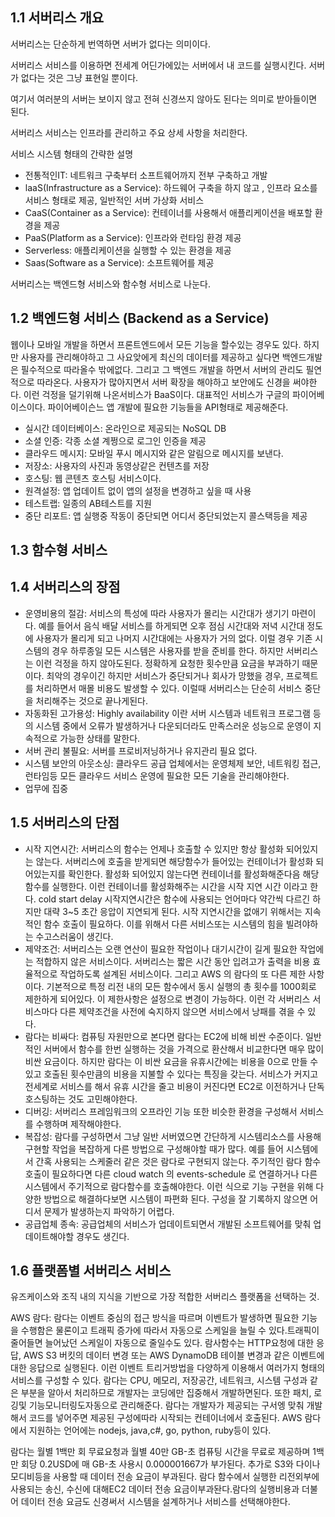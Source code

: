 ## 1.1 서버리스 개요

서버리스는 단순하게 번역하면 서버가 없다는 의미이다.

서버리스 서비스를 이용하면 전세계 어딘가에있는 서버에서 내 코드를 실행시킨다. 서버가 없다는 것은 그냥 표현일 뿐이다. 

여기서 여러분의 서버는 보이지 않고 전혀 신경쓰지 않아도 된다는 의미로 받아들이면 된다.

서버리스 서비스는 인프라를 관리하고 주요 상세 사항을 처리한다.


서비스 시스템 형태의 간략한 설명

- 전통적인IT: 네트워크 구축부터 소프트웨어까지 전부 구축하고 개발
- laaS(Infrastructure as a Service): 하드웨어 구축을 하지 않고 , 인프라 요소를 서비스 형태로 제공, 일반적인 서버 가상화 서비스
- CaaS(Container as a Service): 컨테이너를 사용해서 애플리케이션을 배포할 환경을 제공
- PaaS(Platform as a Service): 인프라와 런타임  환경 제공
- Serverless: 애플리케이션을 실행할 수 있는 환경을 제공
- Saas(Software as a Service): 소프트웨어를 제공

서버리스는 백엔드형 서비스와 함수형 서비스로 나눈다.

## 1.2 백엔드형 서비스 (Backend as a Service)

웹이나 모바일 개발을 하면서 프론트엔드에서 모든 기능을 할수있는 경우도 있다. 하지만 사용자를 관리해야하고 그 사요앚에게 최신의 데이터를 제공하고 싶다면 백엔드개발은 필수적으로 따라올수 밖에없다. 그리고 그 백엔드 개발을 하면서 서버의 관리도 필연적으로 따라온다. 사용자가 많아지면서 서버 확장을 해야하고 보안에도 신경을 써야한다. 이런 걱정을 덜기위해 나온서비스가 BaaS이다. 대표적인 서비스가 구글의 파이어베이스이다. 파이어베이슨느 앱 개발에 필요한 기능들을 API형태로 제공해준다. 

- 실시간 데이터베이스: 온라인으로 제공되는 NoSQL DB
- 소셜 인증: 각종 소셜 계쩡으로 로그인 인증을 제공
- 클라우드 메시지: 모바일 푸시 메시지와 같은 알림으로 메시지를 보낸다.
- 저장소: 사용자의 사진과 동영상같은 컨텐츠를 저장
- 호스팅: 웹 콘텐츠 호스팅 서비스이다. 
- 원격설정: 앱 업데이트 없이 앱의 설정을 변경하고 싶을 때 사용
- 테스트랩: 일종의 AB테스트를 지원
- 중단 리포트: 앱 실행중 작동이 중단되면 어디서 중단되었는지 콜스택등을 제공

## 1.3 함수형 서비스

## 1.4 서버리스의 장점

- 운영비용의 절감: 서비스의 특성에 따라 사용자가 몰리는 시간대가 생기기 마련이다. 예를 들어서 음식 배달 서비스를 하게되면 오후 점심 시간대와 저녁 시간대 정도에 사용자가 몰리게 되고 나머지 시간대에는 사용자가 거의 없다. 이럴 경우 기존 시스템의 경우 하루종일 모든 시스템은 사용자를 받을 준비를 한다. 하지만 서버리스는 이런 걱정을 하지 않아도된다. 정확하게 요청한 횟수만큼 요금을 부과하기 때문이다. 최악의 경우이긴 하지만 서비스가 중단되거나 회사가 망했을 경우, 프로젝트를 처리하면서 매몰 비용도 발생할 수 있다. 이럴때 서버리스는 단순히 서비스 중단을 처리해주는 것으로 끝나게된다.
- 자동화된 고가용성: Highly availability 이란 서버 시스템과 네트워크 프로그램 등의 시스템 중에서 오류가 발생하거나 다운되더라도 만족스러운 성능으로 운영이 지속적으로 가능한 상태를 말한다. 
- 서버 관리 불필요: 서버를 프로비저닝하거나 유지관리 필요 없다. 
- 시스템 보안의 아웃소싱: 클라우드 공급 업체에서는 운영체제 보안, 네트워킹 접근, 런타임등 모든 클라우드 서비스 운영에 필요한 모든 기술을 관리해야한다. 
- 업무에 집중

## 1.5 서버리스의 단점

- 시작 지연시간: 서버리스의 함수는 언제나 호출할 수 있지만 항상 활성화 되어있지는 않는다. 서버리스에 호출을 받게되면 해당함수가 들어있는 컨테이너가 활성화 되어있는지를 확인한다. 활성화 되어있지 않는다면 컨테이너를 활성화해준다음 해당 함수를 실행한다. 이런 컨테이너를 활성화해주는 시간을 시작 지연 시간 이라고 한다. cold start delay  시작지연시간은 함수에 사용되는 언어마다 약간씩 다르긴 하지만 대략 3~5 초간 응압이 지연되게 된다. 시작 지연시간을 없애기 위해서는 지속적인 함수 호출이 필요하다. 이를 위해서 다른 서비스또는 시스템의 힘을 빌려야하는 수고스러움이 생긴다.
- 제약조건: 서버리스는 오랜 연산이 필요한 작업이나 대기시간이 길게 필요한 작업에는 적합하지 않은 서비스이다. 서버리스는 짧은 시간 동안 입려고가 출력을 비용 효율적으로 작업하도록 설계된 서비스이다. 그리고 AWS 의 람다의 또 다른 제한 사항이다. 기본적으로 특정 리전 내의 모든 함수에서 동시 실행의 총 횟수를 1000회로 제한하게 되어있다. 이 제한사항은 설정으로 변경이 가능하다. 이런 각 서버리스 서비스마다 다른 제약조건을 사전에 숙지하지 않으면 서비스에서 낭패를 겪을 수 있다.
- 람다는 비싸다: 컴퓨팅 자원만으로 본다면 람다는 EC2에 비해 비싼 수준이다. 일반적인 서버에서 함수를 한번 실행하는 것을 가격으로 환산해서 비교한다면 매우 많이 비싼 요금이다. 하지만 람다는 이 비싼 요금을 유휴시간에는 비용을 0으로 만들 수 있고 호출된 횟수만큼의 비용을 지불할 수 있다는 특징을 갖는다. 서비스가 커지고 전세계로 서비스를 해서 유휴 시간을 줄고 비용이 커진다면 EC2로 이전하거나 단독 호스팅하는 것도 고민해야한다.
- 디버깅: 서버리스 프레임워크의 오프라인 기능 또한 비슷한 환경을 구성해서 서비스를 수행하며 제작해야한다.
- 복잡성: 람다를 구성하면서 그냥 일반 서버였으면 간단하게 시스템리소스를 사용해 구현할 작업을 복잡하게 다른 방법으로 구성해야할 때가 많다. 예를 들어 시스템에서 간혹 사용되는 스케줄러 같은 것은 람다로 구현되지 않는다. 주기적인 람다 함수 호출이 필요하다면 다른 cloud watch 의 events-schedule 로 연결하거나 다른 시스템에서 주기적으로 람다함수를 호출해야한다. 이런 식으로 기능 구현을 위해 다양한 방법으로 해결하다보면 시스템이 파편화 된다. 구성을 잘 기록하지 않으면 어디서 문제가 발생하는지 파악하기 어렵다.
- 공급업체 종속: 공급업체의 서비스가 업데이트되면서 개발된 소프트웨어를 맞춰 업데이트해야할 경우도 생긴다. 

## 1.6 플랫폼별 서버리스 서비스
유즈케이스와 조직 내의 지식을 기반으로 가장 적합한 서버리스 플랫폼을 선택하는 것.

AWS 람다: 람다는 이벤트 중심의 접근 방식을 따르며 이벤트가 발생하면 필요한 기능을 수행함은 물론이고 트래픽 증가에 따라서 자동으로 스케일을 늘릴 수 있다.트래픽이 줄어들면 늘어났던 스케일이 자동으로 줄일수도 있다. 람사함수는 HTTP요청에 대한 응답, AWS S3 버킷의 데이터 변경 또는 AWS DynamoDB 테이블 변경과 같은 이벤트에 대한 응답으로 실행된다. 이런 이벤트 트리거방법을 다양하게 이용해서 여러가지 형태의 서비스를 구성할 수 있다. 람다는 CPU, 메모리, 저장공간, 네트워크, 시스템 구성과 같은 부분을 알아서 처리하므로 개발자는 코딩에만 집중해서 개발하면된다. 또한 패치, 로깅및 기능모니터링도자동으로 관리해준다. 람다는 개발자가 제공되는 구서엥 맞춰 개발해서 코드를 넣어주면 제공된 구성에따라 시작되는 컨테이너에서 호출된다. AWS 람다에서 지원하는 언어에는 nodejs, java,c#, go, python, ruby등이 있다. 

람다는 월별 1백만 회 무료요청과 월별 40만 GB-초 컴퓨팅 시간을 무료로 제공하며 1백만 회당 0.2USD에 매 GB-초 사용시 0.000001667가 부가된다. 추가로 S3와 다이나모디비등을 사용할 때 데이터 전송 요금이 부과된다. 람다 함수에서 실행한 리전외부에 사용되는 송신, 수신에 대해EC2 데이터 전송 요금이부과돤다.람다의 실행비용과 더불어 데이터 전송 요금도 신경써서 시스템을 설계하거나 서비스를 선택해야한다.

